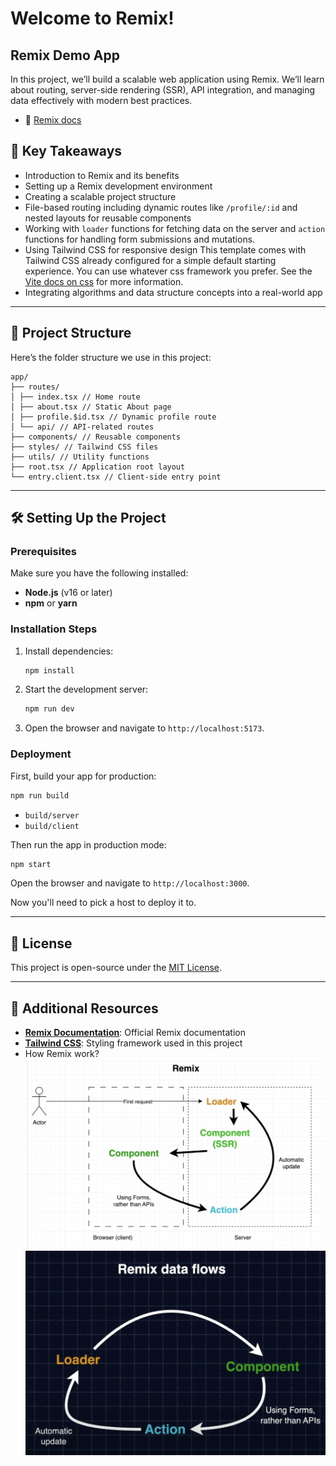 # Welcome to Remix!

## Remix Demo App

In this project, we’ll build a scalable web application using Remix. We’ll learn about routing, server-side rendering (SSR), API integration, and managing data effectively with modern best practices.

- 📖 [Remix docs](https://remix.run/docs)

## 🚀 Key Takeaways

- Introduction to Remix and its benefits
- Setting up a Remix development environment
- Creating a scalable project structure
- File-based routing including dynamic routes like `/profile/:id` and nested layouts for reusable components
- Working with `loader` functions for fetching data on the server and `action` functions for handling form submissions and mutations.
- Using Tailwind CSS for responsive design
  This template comes with Tailwind CSS already configured for a simple default starting experience. You can use whatever css framework you prefer. See the [Vite docs on css](https://vitejs.dev/guide/features.html#css) for more information.
- Integrating algorithms and data structure concepts into a real-world app

---

## 📂 Project Structure

Here’s the folder structure we use in this project:

```
app/
├── routes/
│ ├── index.tsx // Home route
│ ├── about.tsx // Static About page
│ ├── profile.$id.tsx // Dynamic profile route
│ └── api/ // API-related routes
├── components/ // Reusable components
├── styles/ // Tailwind CSS files
├── utils/ // Utility functions
├── root.tsx // Application root layout
└── entry.client.tsx // Client-side entry point
```

---

## 🛠️ Setting Up the Project

### Prerequisites

Make sure you have the following installed:

- **Node.js** (v16 or later)
- **npm** or **yarn**

### Installation Steps

1. Install dependencies:

   ```bash
   npm install
   ```

2. Start the development server:

   ```bash
   npm run dev
   ```

3. Open the browser and navigate to `http://localhost:5173`.

### Deployment

First, build your app for production:

```sh
npm run build
```

- `build/server`
- `build/client`

Then run the app in production mode:

```sh
npm start
```

Open the browser and navigate to `http://localhost:3000`.

Now you'll need to pick a host to deploy it to.

---

## 📜 License

This project is open-source under the [MIT License](LICENSE).

---

## 🔗 Additional Resources

- **[Remix Documentation](https://remix.run/docs)**: Official Remix documentation
- **[Tailwind CSS](https://tailwindcss.com/)**: Styling framework used in this project
- How Remix work?
  ![Remix Components Flow](https://github.com/pinkysamantaray/remix-demo/blob/main/public/remix-components-flow.png)
  ![Remix Data Flow](https://github.com/pinkysamantaray/remix-demo/blob/main/public/remix-data-flow.png)
